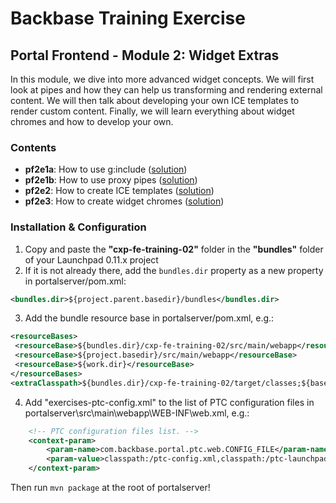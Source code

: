 # Backbase Training Exercise

## Portal Frontend - Module 2: Widget Extras

In this module, we dive into more advanced widget concepts. We will first look at pipes and how they can help us transforming and rendering external content. We will then talk about developing your own ICE templates to render custom content. Finally, we will learn everything about widget chromes and how to develop your own.

### Contents

 - **pf2e1a**: How to use g:include ([solution](cxp-fe-training-02/src/main/webapp/static/cxp-fe-training-02/widgets/pf2e1a-feed-reader))
 - **pf2e1b**: How to use proxy pipes ([solution](cxp-fe-training-02/src/main/webapp/static/cxp-fe-training-02/widgets/pf2e1b-feed-reader))
 - **pf2e2**: How to create ICE templates ([solution](cxp-fe-training-02/src/main/webapp/static/cxp-fe-training-02/widgets/pf2e2-content))
 - **pf2e3**: How to create widget chromes ([solution](cxp-fe-training-02/src/main/webapp/static/cxp-fe-training-02/html/chromes))

### Installation & Configuration

 1. Copy and paste the **"cxp-fe-training-02"** folder in the **"bundles"** folder of your Launchpad 0.11.x project
 2. If it is not already there, add the `bundles.dir` property as a new property in portalserver/pom.xml:

```xml
<bundles.dir>${project.parent.basedir}/bundles</bundles.dir>
```

 3. Add the bundle resource base in portalserver/pom.xml, e.g.:

```xml
<resourceBases>
 <resourceBase>${bundles.dir}/cxp-fe-training-02/src/main/webapp</resourceBase>
 <resourceBase>${project.basedir}/src/main/webapp</resourceBase>
 <resourceBase>${work.dir}</resourceBase>
</resourceBases>
<extraClasspath>${bundles.dir}/cxp-fe-training-02/target/classes;${basedir}/target/classes/;${basedir}/target/portalserver/WEB-INF/classes</extraClasspath>
```

 4. Add "exercises-ptc-config.xml" to the list of PTC configuration files in portalserver\src\main\webapp\WEB-INF\web.xml, e.g.:

```xml
    <!-- PTC configuration files list. -->
    <context-param>
        <param-name>com.backbase.portal.ptc.web.CONFIG_FILE</param-name>
        <param-value>classpath:/ptc-config.xml,classpath:/ptc-launchpad.xml,classpath:/exercises-ptc-config.xml</param-value>
    </context-param>
```

Then run `mvn package` at the root of portalserver!
